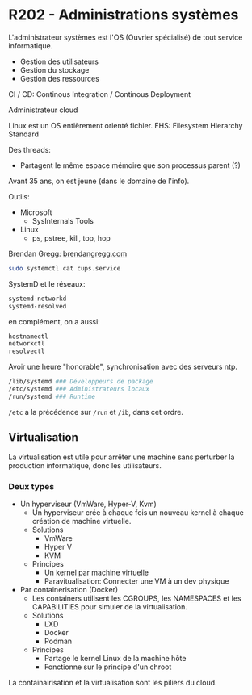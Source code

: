 # R202 - Administrations systèmes

L'administrateur systèmes est l'OS (Ouvrier spécialisé) de tout service informatique.

- Gestion des utilisateurs
- Gestion du stockage
- Gestion des ressources

CI / CD: Continous Integration / Continous Deployment

Administrateur cloud

Linux est un OS entièrement orienté fichier.
FHS: Filesystem Hierarchy Standard

Des threads:
  - Partagent le même espace mémoire que son processus parent (?)

Avant 35 ans, on est jeune (dans le domaine de l'info).

Outils:

- Microsoft
  - SysInternals Tools
- Linux
  - ps, pstree, kill, top, hop

Brendan Gregg: [brendangregg.com](https://www.brendangregg.com/)

```sh
sudo systemctl cat cups.service
```

SystemD et le réseaux:

```sh
systemd-networkd
systemd-resolved
```

en complément, on a aussi:

```sh
hostnamectl
networkctl
resolvectl
```

Avoir une heure "honorable", synchronisation avec des serveurs ntp.  

```sh
/lib/systemd ### Développeurs de package
/etc/systemd ### Administrateurs locaux
/run/systemd ### Runtime
```
`/etc` a la précédence sur `/run` et `/ib`, dans cet ordre.


## Virtualisation

La virtualisation est utile pour arrêter une machine sans perturber la production informatique, donc les utilisateurs.

### Deux types

- Un hyperviseur (VmWare, Hyper-V, Kvm)
  - Un hyperviseur crée à chaque fois un nouveau kernel à chaque création de machine virtuelle.
  - Solutions
    - VmWare
    - Hyper V
    - KVM
  - Principes
    - Un kernel par machine virtuelle
    - Paravitualisation: Connecter une VM à un dev physique
- Par containerisation (Docker)
  - Les containers utilisent les CGROUPS, les NAMESPACES et les CAPABILITIES pour simuler de la virtualisation.
  - Solutions
    - LXD
    - Docker
    - Podman
  - Principes
    - Partage le kernel Linux de la machine hôte
    - Fonctionne sur le principe d'un chroot

La containairisation et la virtualisation sont les piliers du cloud.
